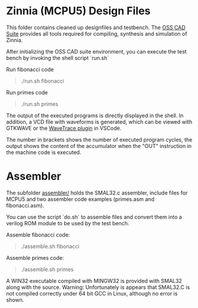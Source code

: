 # Zinnia (MCPU5) Design Files

This folder contains cleaned up designfiles and testbench. The [OSS CAD Suite](https://github.com/YosysHQ/oss-cad-suite-build) provides all tools required for compiling, synthesis and simulation of Zinnia.

After initializing the OSS CAD suite environment, you can execute the test bench by invoking the shell script ´run.sh´ 

Run fibonacci code 
> ./run.sh fibonacci

Run primes code
> ./run.sh primes

The output of the executed programs is directly displayed in the shell. In addition, a VCD file with waveforms is generated, which can be viewed with GTKWAVE or the [WaveTrace plugin](https://www.wavetrace.io/) in VSCode.


The number in brackets shows the number of executed program cycles, the output shows the content of the accumulator when the "OUT" instruction in the machine code is executed.

# Assembler

The subfolder [assembler/](assembler/) holds the SMAL32.c assembler, include files for MCPU5 and two assembler code examples (primes.asm and fibonacci.asm).

You can use the script ´do.sh´ to assemble files and convert them into a verilog ROM module to be used by the test bench.

Assemble fibonacci code:
>./assemble.sh fibonacci

Assemble primes code:
>./assemble.sh primes

A WIN32 executable compiled with MINGW32 is provided with SMAL32 along with the source. Warning: Unfortunately is appears that SMAL32.C is not compiled correctly under 64 bit GCC in Linux, although no error is shown. 